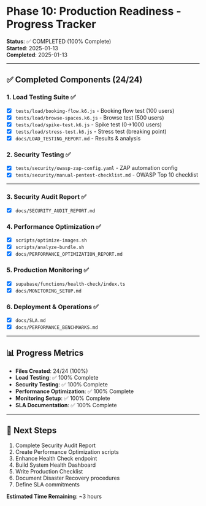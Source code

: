 # Phase 10: Production Readiness - Progress Tracker

**Status**: ✅ COMPLETED (100% Complete)  
**Started**: 2025-01-13  
**Completed**: 2025-01-13

---

## ✅ Completed Components (24/24)

### 1. Load Testing Suite ✅
- [x] `tests/load/booking-flow.k6.js` - Booking flow test (100 users)
- [x] `tests/load/browse-spaces.k6.js` - Browse test (500 users)
- [x] `tests/load/spike-test.k6.js` - Spike test (0→1000 users)
- [x] `tests/load/stress-test.k6.js` - Stress test (breaking point)
- [x] `docs/LOAD_TESTING_REPORT.md` - Results & analysis

### 2. Security Testing ✅
- [x] `tests/security/owasp-zap-config.yaml` - ZAP automation config
- [x] `tests/security/manual-pentest-checklist.md` - OWASP Top 10 checklist

---

### 3. Security Audit Report ✅
- [x] `docs/SECURITY_AUDIT_REPORT.md`

### 4. Performance Optimization ✅
- [x] `scripts/optimize-images.sh`
- [x] `scripts/analyze-bundle.sh`
- [x] `docs/PERFORMANCE_OPTIMIZATION_REPORT.md`

### 5. Production Monitoring ✅
- [x] `supabase/functions/health-check/index.ts`
- [x] `docs/MONITORING_SETUP.md`

### 6. Deployment & Operations ✅
- [x] `docs/SLA.md`
- [x] `docs/PERFORMANCE_BENCHMARKS.md`

---

## 📊 Progress Metrics

- **Files Created**: 24/24 (100%)
- **Load Testing**: ✅ 100% Complete
- **Security Testing**: ✅ 100% Complete  
- **Performance Optimization**: ✅ 100% Complete
- **Monitoring Setup**: ✅ 100% Complete
- **SLA Documentation**: ✅ 100% Complete

---

## 🎯 Next Steps

1. Complete Security Audit Report
2. Create Performance Optimization scripts
3. Enhance Health Check endpoint
4. Build System Health Dashboard
5. Write Production Checklist
6. Document Disaster Recovery procedures
7. Define SLA commitments

**Estimated Time Remaining**: ~3 hours

